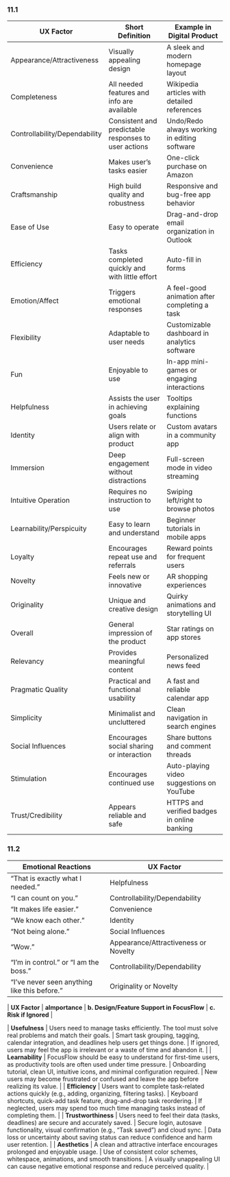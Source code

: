 ### 11.1
| UX Factor                 | Short Definition                                                             | Example in Digital Product                                  |
|--------------------------|------------------------------------------------------------------------------|-------------------------------------------------------------|
| Appearance/Attractiveness | Visually appealing design                                                    | A sleek and modern homepage layout                          |
| Completeness             | All needed features and info are available                                   | Wikipedia articles with detailed references                 |
| Controllability/Dependability | Consistent and predictable responses to user actions                | Undo/Redo always working in editing software                |
| Convenience              | Makes user’s tasks easier                                                    | One-click purchase on Amazon                                |
| Craftsmanship            | High build quality and robustness                                            | Responsive and bug-free app behavior                        |
| Ease of Use              | Easy to operate                                                              | Drag-and-drop email organization in Outlook                 |
| Efficiency               | Tasks completed quickly and with little effort                               | Auto-fill in forms                                          |
| Emotion/Affect           | Triggers emotional responses                                                  | A feel-good animation after completing a task               |
| Flexibility              | Adaptable to user needs                                                       | Customizable dashboard in analytics software                |
| Fun                      | Enjoyable to use                                                             | In-app mini-games or engaging interactions                  |
| Helpfulness              | Assists the user in achieving goals                                           | Tooltips explaining functions                               |
| Identity                 | Users relate or align with product                                            | Custom avatars in a community app                           |
| Immersion                | Deep engagement without distractions                                          | Full-screen mode in video streaming                         |
| Intuitive Operation      | Requires no instruction to use                                               | Swiping left/right to browse photos                         |
| Learnability/Perspicuity| Easy to learn and understand                                                  | Beginner tutorials in mobile apps                           |
| Loyalty                  | Encourages repeat use and referrals                                           | Reward points for frequent users                            |
| Novelty                  | Feels new or innovative                                                      | AR shopping experiences                                     |
| Originality              | Unique and creative design                                                    | Quirky animations and storytelling UI                       |
| Overall                  | General impression of the product                                             | Star ratings on app stores                                  |
| Relevancy                | Provides meaningful content                                                   | Personalized news feed                                     |
| Pragmatic Quality        | Practical and functional usability                                            | A fast and reliable calendar app                            |
| Simplicity               | Minimalist and uncluttered                                                    | Clean navigation in search engines                          |
| Social Influences        | Encourages social sharing or interaction                                     | Share buttons and comment threads                           |
| Stimulation              | Encourages continued use                                                      | Auto-playing video suggestions on YouTube                   |
| Trust/Credibility        | Appears reliable and safe                                                     | HTTPS and verified badges in online banking                 |

### 11.2

| Emotional Reactions                          | UX Factor                            |
| -------------------------------------------- | ------------------------------------ |
| “That is exactly what I needed.”             | Helpfulness                          |
| “I can count on you.”                        | Controllability/Dependability        |
| “It makes life easier.”                      | Convenience                          |
| “We know each other.”                        | Identity                             |
| “Not being alone.”                           | Social Influences                    |
| “Wow.”                                       | Appearance/Attractiveness or Novelty |
| “I’m in control.” or “I am the boss.”        | Controllability/Dependability        |
| “I’ve never seen anything like this before.” | Originality or Novelty               |



| **UX Factor**       | **aImportance**   | **b. Design/Feature Support in FocusFlow** | **c. Risk if Ignored**                                                                        |

| **Usefulness**      | Users  need to manage tasks efficiently. The tool must solve real problems and match their goals. | Smart task grouping, tagging, calendar integration, and deadlines help users get things done.  | If ignored, users may feel the app is irrelevant or a waste of time and abandon it.           |
| **Learnability**    | FocusFlow should be easy to understand for first-time users, as productivity tools are often used under time pressure.    | Onboarding tutorial, clean UI, intuitive icons, and minimal configuration required.            | New users may become frustrated or confused and leave the app before realizing its value.     |
| **Efficiency**      | Users want to complete task-related actions quickly (e.g., adding, organizing, filtering tasks).                          | Keyboard shortcuts, quick-add task feature, drag-and-drop task reordering.                     | If neglected, users may spend too much time managing tasks instead of completing them.        |
| **Trustworthiness** | Users need to feel their data (tasks, deadlines) are secure and accurately saved.                                         | Secure login, autosave functionality, visual confirmation (e.g., “Task saved”) and cloud sync. | Data loss or uncertainty about saving status can reduce confidence and harm user retention.   |
| **Aesthetics**      | A clean and attractive interface encourages prolonged and enjoyable usage.                                                | Use of consistent color schemes, whitespace, animations, and smooth transitions.               | A visually unappealing UI can cause negative emotional response and reduce perceived quality. |
